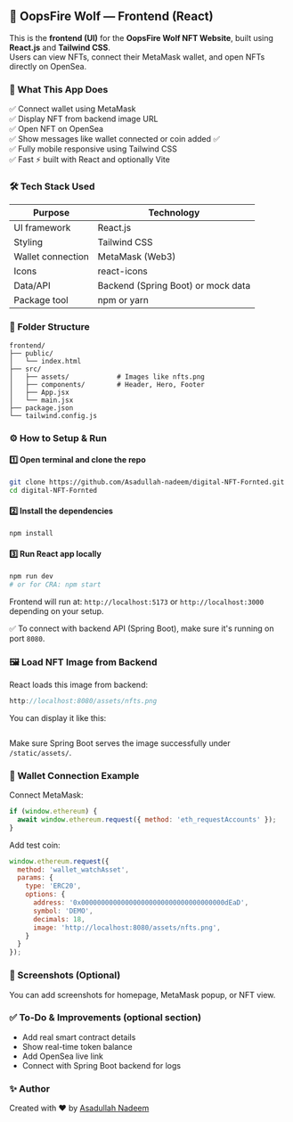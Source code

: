 ## 🎨 OopsFire Wolf — Frontend (React)

This is the **frontend (UI)** for the **OopsFire Wolf NFT Website**, built using **React.js** and **Tailwind CSS**.  
Users can view NFTs, connect their MetaMask wallet, and open NFTs directly on OpenSea.

### 🚀 What This App Does

✅ Connect wallet using MetaMask  
✅ Display NFT from backend image URL  
✅ Open NFT on OpenSea  
✅ Show messages like wallet connected or coin added ✅  
✅ Fully mobile responsive using Tailwind CSS  
✅ Fast ⚡ built with React and optionally Vite  

### 🛠 Tech Stack Used

| Purpose            | Technology         |
|-------------------|--------------------|
| UI framework       | React.js           |
| Styling            | Tailwind CSS       |
| Wallet connection  | MetaMask (Web3)    |
| Icons              | react-icons        |
| Data/API           | Backend (Spring Boot) or mock data |
| Package tool       | npm or yarn        |

### 📁 Folder Structure

```
frontend/
├── public/
│   └── index.html
├── src/
│   ├── assets/            # Images like nfts.png
│   ├── components/        # Header, Hero, Footer
│   ├── App.jsx
│   └── main.jsx
├── package.json
└── tailwind.config.js
```

### ⚙️ How to Setup & Run

#### 1️⃣ Open terminal and clone the repo

```bash
git clone https://github.com/Asadullah-nadeem/digital-NFT-Fornted.git
cd digital-NFT-Fornted
```

#### 2️⃣ Install the dependencies

```bash
npm install
```

#### 3️⃣ Run React app locally

```bash
npm run dev
# or for CRA: npm start
```

Frontend will run at: `http://localhost:5173` or `http://localhost:3000` depending on your setup.

✅ To connect with backend API (Spring Boot), make sure it's running on port `8080`.

### 🖼 Load NFT Image from Backend

React loads this image from backend:
```js
http://localhost:8080/assets/nfts.png
```

You can display it like this:

```jsx

```

Make sure Spring Boot serves the image successfully under `/static/assets/`.

### 🔐 Wallet Connection Example

Connect MetaMask:

```js
if (window.ethereum) {
  await window.ethereum.request({ method: 'eth_requestAccounts' });
}
```

Add test coin:

```js
window.ethereum.request({
  method: 'wallet_watchAsset',
  params: {
    type: 'ERC20',
    options: {
      address: '0x000000000000000000000000000000000000dEaD',
      symbol: 'DEMO',
      decimals: 18,
      image: 'http://localhost:8080/assets/nfts.png',
    }
  }
});
```

### 📸 Screenshots (Optional)

You can add screenshots for homepage, MetaMask popup, or NFT view.



### ✅ To-Do & Improvements (optional section)

- Add real smart contract details
- Show real-time token balance
- Add OpenSea live link
- Connect with Spring Boot backend for logs

  
### ✨ Author

Created with ❤️ by [Asadullah Nadeem](https://github.com/asadullah-nadeem)
